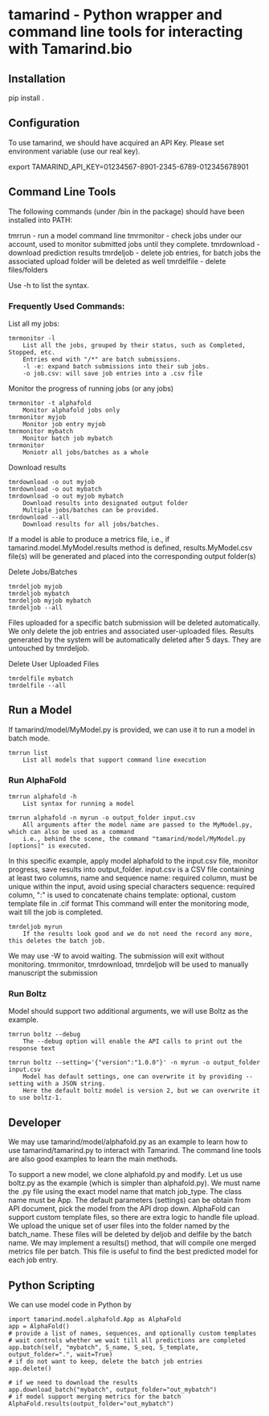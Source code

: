 # tamarind - Python wrapper and command line tools for interacting with Tamarind.bio

## Installation

pip install .

## Configuration
To use tamarind, we should have acquired an API Key. Please set environment variable (use our real key).

export TAMARIND_API_KEY=01234567-8901-2345-6789-012345678901

## Command Line Tools
The following commands (under /bin in the package) should have been installed into PATH:

tmrrun			- run a model command line
tmrmonitor   	- check jobs under our account, used to monitor submitted jobs until they complete.
tmrdownload		- download prediction results
tmrdeljob		- delete job entries, for batch jobs the associated upload folder will be deleted as well
tmrdelfile		- delete files/folders

Use -h to list the syntax.

### Frequently Used Commands:

List all my jobs:

	tmrmonitor -l
		List all the jobs, grouped by their status, such as Completed, Stopped, etc.
		Entries end with "/*" are batch submissions.
		-l -e: expand batch submissions into their sub jobs.		
		-o job.csv: will save job entries into a .csv file

Monitor the progress of running jobs (or any jobs)

	tmrmonitor -t alphafold
		Monitor alphafold jobs only
	tmrmonitor myjob
		Monitor job entry myjob
	tmrmonitor mybatch
		Monitor batch job mybatch
	tmrmonitor 
		Moniotr all jobs/batches as a whole

Download results

	tmrdownload -o out myjob
	tmrdownload -o out mybatch
	tmrdownload -o out myjob mybatch
		Download results into designated output folder
		Multiple jobs/batches can be provided.
	tmrdownload --all
		Download results for all jobs/batches.

If a model is able to produce a metrics file, i.e., if tamarind.model.MyModel.results method is defined,
results.MyModel.csv file(s) will be generated and placed into the corresponding output folder(s)

Delete Jobs/Batches

	tmrdeljob myjob
	tmrdeljob mybatch
	tmrdeljob myjob mybatch
	tmrdeljob --all

Files uploaded for a specific batch submission will be deleted automatically.
We only delete the job entries and associated user-uploaded files. Results generated by the system will be 
automatically deleted after 5 days. They are untouched by tmrdeljob.

Delete User Uploaded Files

	tmrdelfile mybatch
	tmrdelfile --all

## Run a Model

If tamarind/model/MyModel.py is provided, we can use it to run a model in batch mode.

	tmrrun list
		List all models that support command line execution

### Run AlphaFold

	tmrrun alphafold -h
		List syntax for running a model

	tmrrun alphafold -n myrun -o output_folder input.csv
		All arguments after the model name are passed to the MyModel.py, which can also be used as a command
		i.e., behind the scene, the command "tamarind/model/MyModel.py [options]" is executed.

In this specific example, apply model alphafold to the input.csv file, monitor progress, save results into output_folder.
	input.csv is a CSV file containing at least two columns, name and sequence
		name: required column, must be unique within the input, avoid using special characters
		sequence: required column, ":" is used to concatenate chains
		template: optional, custom template file in .cif format
This command will enter the monitoring mode, wait till the job is completed.

	tmrdeljob myrun
		If the results look good and we do not need the record any more, this deletes the batch job.

We may use -W to avoid waiting. The submission will exit without monitoring.
tmrmonitor, tmrdownload, tmrdeljob will be used to manually manuscript the submission

### Run Boltz

Model should support two additional arguments, we will use Boltz as the example.

	tmrrun boltz --debug
		The --debug option will enable the API calls to print out the response text

	tmrrun boltz --setting='{"version":"1.0.0"}' -n myrun -o output_folder input.csv
		Model has default settings, one can overwrite it by providing --setting with a JSON string.
		Here the default boltz model is version 2, but we can overwrite it to use boltz-1.
	
## Developer

We may use tamarind/model/alphafold.py as an example to learn how to use tamarind/tamarind.py to interact with Tamarind.
The command line tools are also good examples to learn the main methods.

To support a new model, we clone alphafold.py and modify. Let us use boltz.py as the example (which is simpler than alphafold.py).
We must name the .py file using the exact model name that match job_type.
The class name must be App. The default parameters (settings) can be obtain from API document, pick the model from the API drop down.
AlphaFold can support custom template files, so there are extra logic to handle file upload. We upload the unique set of user files into 
the folder named by the batch_name. These files will be deleted by deljob and delfile by the batch name.
We may implement a results() method, that will compile one merged metrics file per batch.
This file is useful to find the best predicted model for each job entry.

## Python Scripting

We can use model code in Python by

	import tamarind.model.alphafold.App as AlphaFold
	app = AlphaFold()
	# provide a list of names, sequences, and optionally custom templates
	# wait controls whether we wait till all predictions are completed
	app.batch(self, "mybatch", S_name, S_seq, S_template, output_folder=".", wait=True)
	# if do not want to keep, delete the batch job entries
	app.delete()

	# if we need to download the results
	app.download_batch("mybatch", output_folder="out_mybatch")
	# if model support merging metrics for the batch
	AlphaFold.results(output_folder="out_mybatch")

